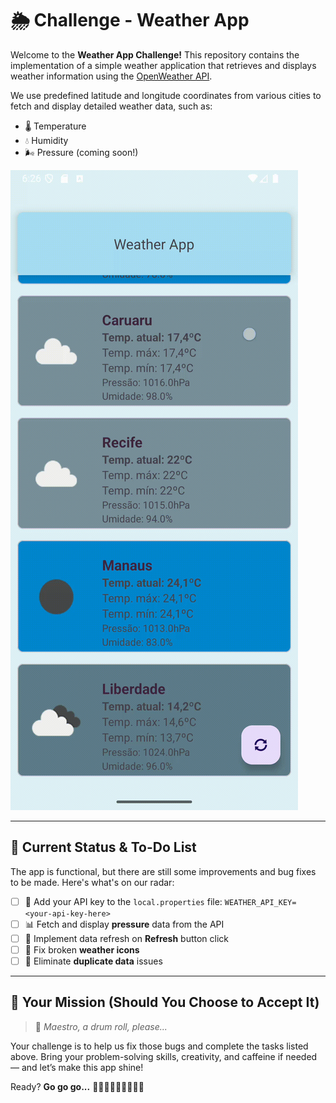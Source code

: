 # 🌦️ Challenge - Weather App

Welcome to the **Weather App Challenge!**
This repository contains the implementation of a simple weather application that retrieves and displays weather information using the [OpenWeather API](https://openweathermap.org/api).

We use predefined latitude and longitude coordinates from various cities to fetch and display detailed weather data, such as:

- 🌡️ Temperature
- 💧 Humidity
- 🌬️ Pressure (coming soon!)

<img src="weather_app.gif" alt="Weather app">

---

## 🚧 Current Status & To-Do List

The app is functional, but there are still some improvements and bug fixes to be made. Here's what's on our radar:

- [ ] 🔑 Add your API key to the `local.properties` file:
`WEATHER_API_KEY= <your-api-key-here>`
- [ ] 📊 Fetch and display **pressure** data from the API
- [ ] 🔄 Implement data refresh on **Refresh** button click
- [ ] 🎨 Fix broken **weather icons**
- [ ] 🧹 Eliminate **duplicate data** issues

---

## 🧠 Your Mission (Should You Choose to Accept It)

> 🎺 *Maestro, a drum roll, please...*

Your challenge is to help us fix those bugs and complete the tasks listed above.
Bring your problem-solving skills, creativity, and caffeine if needed — and let’s make this app shine!

Ready?
**Go go go...**
🚀🚀🚀🚀🚀🚀🚀🚀🚀

